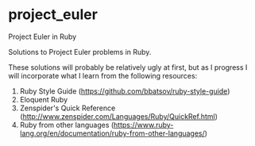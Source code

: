 project_euler
=============

Project Euler in Ruby

Solutions to Project Euler problems in Ruby.

These solutions will probably be relatively ugly at first, but as I progress I will incorporate what I learn from the following resources:

1. Ruby Style Guide (https://github.com/bbatsov/ruby-style-guide)
2. Eloquent Ruby
3. Zenspider's Quick Reference (http://www.zenspider.com/Languages/Ruby/QuickRef.html)
4. Ruby from other languages (https://www.ruby-lang.org/en/documentation/ruby-from-other-languages/)

